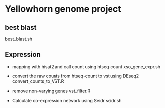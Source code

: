 # Yellowhorn genome project

## best blast
best_blast.sh

## Expression
- mapping with hisat2 and call count using htseq-count
xso_gene_expr.sh

- convert the raw counts from htseq-count to vst using DEseq2
convert_counts_to_VST.R

- remove non-varying genes
vst_filter.R

- Calculate co-expression network using Seidr
seidr.sh
